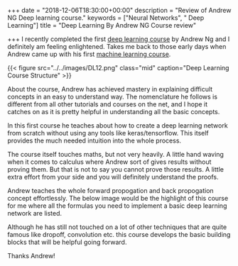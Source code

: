 +++
date = "2018-12-06T18:30:00+00:00"
description = "Review of Andrew NG Deep learning course."
keywords = ["Neural Networks", " Deep Learning"]
title = "Deep Learning By Andrew NG Course review"

+++
I recently completed the first [deep learning course](https://click.linksynergy.com/link?id=lVarvwc5BD0&offerid=467035.11421701992&type=2&murl=https%3A%2F%2Fwww.coursera.org%2Flearn%2Fneural-networks-deep-learning) by Andrew Ng and I definitely am feeling enlightened. Takes me back to those early days when Andrew came up with his first [machine learning course](https://click.linksynergy.com/link?id=lVarvwc5BD0&offerid=467035.1560515719&type=2&murl=https%3A%2F%2Fwww.coursera.org%2Flearn%2Fmachine-learning).

{{< figure src="../../images/DL12.png" class="mid" caption="Deep Learning Course Structure" >}}

About the course, Andrew has achieved mastery in explaining difficult concepts in an easy to understand way. The nomenclature he follows is different from all other tutorials and courses on the net, and I hope it catches on as it is pretty helpful in understanding all the basic concepts.

In this first course he teaches about how to create a deep learning network from scratch without using any tools like keras/tensorflow. This itself provides the much needed intuition into the whole process.

The course itself touches maths, but not very heavily. A little hand waving when it comes to calculus where Andrew sort of gives results without proving them. But that is not to say you cannot prove those results. A little extra effort from your side and you will definitely understand the proofs.

Andrew teaches the whole forward propogation and back propogation concept effortlessly. The below image would be the highlight of this course for me where all the formulas you need to implement a basic deep learning network are listed.

Although he has still not touched on a lot of other techniques that are quite famous like dropoff, convolution etc. this course develops the basic building blocks that will be helpful going forward.

Thanks Andrew!